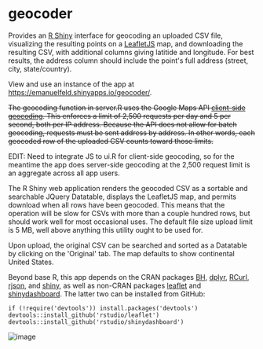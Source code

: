 geocoder
===============
Provides an [R Shiny](http://shiny.rstudio.com/) interface for geocoding an uploaded CSV file, visualizing the resulting points on a [LeafletJS](http://leafletjs.com/) map, and downloading the resulting CSV, with additional columns giving latitide and longitude. For best results, the address column should include the point's full address (street, city, state/country). 

View and use an instance of the app at https://emanuelfeld.shinyapps.io/geocoder/.

~~The geocoding function in server.R uses the Google Maps API [client-side geocoding](https://developers.google.com/maps/articles/geocodestrat#client). This enforces a limit of 2,500 requests per day and 5 per second, both per IP address. Because the API does not allow for batch geocoding, requests must be sent address by address. In other words, each geocoded row of the uploaded CSV counts toward those limits.~~

EDIT: Need to integrate JS to ui.R for client-side geocoding, so for the meantime the app does server-side geocoding at the 2,500 request limit is an aggregate across all app users.

The R Shiny web application renders the geocoded CSV as a sortable and searchable JQuery Datatable, displays the LeafletJS map, and permits download when all rows have been geocoded. This means that the operation will be slow for CSVs with more than a couple hundred rows, but should work well for most occasional uses. The default file size upload limit is 5 MB, well above anything this utility ought to be used for.

Upon upload, the original CSV can be searched and sorted as a Datatable by clicking on the 'Original' tab. The map defaults to show continental United States.

Beyond base R, this app depends on the CRAN packages [BH](http://cran.r-project.org/web/packages/BH/index.html), [dplyr](http://cran.r-project.org/web/packages/dplyr/index.html), [RCurl](http://cran.r-project.org/web/packages/RCurl/index.html),  [rjson](http://cran.r-project.org/web/packages/rjson/index.html), and [shiny](http://cran.r-project.org/web/packages/shiny/index.html), as well as non-CRAN packages [leaflet](https://rstudio.github.io/leaflet/) and [shinydashboard](https://github.com/rstudio/shinydashboard). The latter two can be installed from GitHub:

    if (!require('devtools')) install.packages('devtools')
    devtools::install_github('rstudio/leaflet')
    devtools::install_github('rstudio/shinydashboard')

![image](https://cloud.githubusercontent.com/assets/4269640/6200941/bf764334-b45d-11e4-95b3-a27e010059d6.png)

